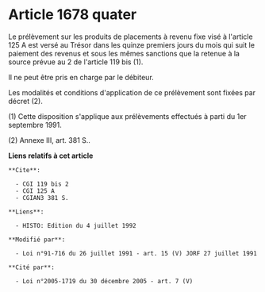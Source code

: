 # Article 1678 quater

Le prélèvement sur les produits de placements à revenu fixe visé à l'article 125 A est versé au Trésor dans les quinze
premiers jours du mois qui suit le paiement des revenus et sous les mêmes sanctions que la retenue à la source prévue au 2 de
l'article 119 bis (1).

Il ne peut être pris en charge par le débiteur.

Les modalités et conditions d'application de ce prélèvement sont fixées par décret (2).

(1) Cette disposition s'applique aux prélèvements effectués à parti du 1er septembre 1991.

(2) Annexe III, art. 381 S..

**Liens relatifs à cet article**

	**Cite**:

	  - CGI 119 bis 2
	  - CGI 125 A
	  - CGIAN3 381 S.

	**Liens**:

	  - HISTO: Edition du 4 juillet 1992

	**Modifié par**:

	  - Loi n°91-716 du 26 juillet 1991 - art. 15 (V) JORF 27 juillet 1991

	**Cité par**:

	  - Loi n°2005-1719 du 30 décembre 2005 - art. 7 (V)
